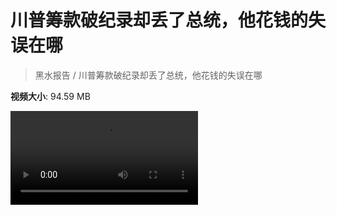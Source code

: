 # 川普筹款破纪录却丢了总统，他花钱的失误在哪

> 黑水报告 / 川普筹款破纪录却丢了总统，他花钱的失误在哪

**视频大小**: 94.59 MB

<div class="video"><video src="https://file.hsyhx.top/archive/黑水报告/川普筹款破纪录却丢了总统，他花钱的失误在哪.mp4" controls preload>🤔 您的浏览器不支持 video 标签</video></div>